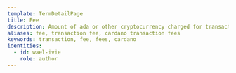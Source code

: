 ```yaml
---
template: TermDetailPage
title: Fee
description: Amount of ada or other cryptocurrency charged for transaction processing.
aliases: fee, transaction fee, cardano transaction fees
keywords: transaction, fee, fees, cardano
identities:
  - id: wael-ivie
    role: author
---
```

